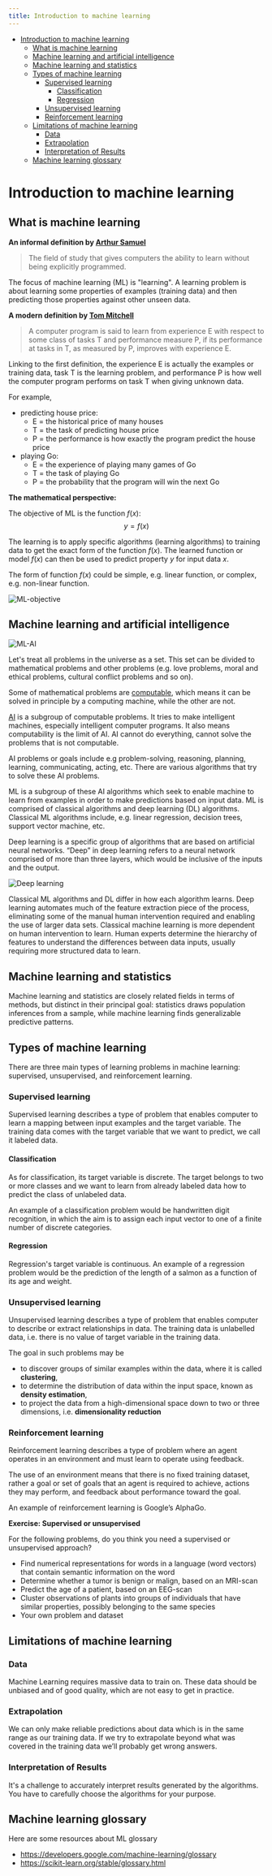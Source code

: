 ```yaml
---
title: Introduction to machine learning
---
```


<!-- Author: Cunliang Geng -->
<!-- Note: the commented lines are reference material -->



- [Introduction to machine learning](#introduction-to-machine-learning)
  - [What is machine learning](#what-is-machine-learning)
  - [Machine learning and artificial intelligence](#machine-learning-and-artificial-intelligence)
  - [Machine learning and statistics](#machine-learning-and-statistics)
  - [Types of machine learning](#types-of-machine-learning)
    - [Supervised learning](#supervised-learning)
      - [Classification](#classification)
      - [Regression](#regression)
    - [Unsupervised learning](#unsupervised-learning)
    - [Reinforcement learning](#reinforcement-learning)
  - [Limitations of machine learning](#limitations-of-machine-learning)
    - [Data](#data)
    - [Extrapolation](#extrapolation)
    - [Interpretation of Results](#interpretation-of-results)
  - [Machine learning glossary](#machine-learning-glossary)

# Introduction to machine learning

## What is machine learning

**An informal definition by [Arthur Samuel](https://en.wikipedia.org/wiki/Arthur_Samuel)**
> The field of study that gives computers the ability to learn without being explicitly programmed.

The focus of machine learning (ML) is "learning". A learning problem is about learning some properties of examples (training data) and then predicting those properties against other unseen data.


**A modern definition by [Tom Mitchell](https://en.wikipedia.org/wiki/Tom_M._Mitchell)**
> A computer program is said to learn from experience E with respect to some class of tasks T and performance measure P, if its performance at tasks in T, as measured by P, improves with experience E.

Linking to the first definition, the experience E is actually the examples or training data, task T is the learning problem, and performance P is how well the computer program performs on task T when giving unknown data.

For example,
- predicting house price:
  - E = the historical price of many houses
  - T = the task of predicting house price
  - P = the performance is how exactly the program predict the house price
- playing Go:
  - E = the experience of playing many games of Go
  - T = the task of playing Go
  - P = the probability that the program will win the next Go

**The mathematical perspective:**

The objective of ML is the function $f(x)$:
$$ y = f(x) $$


The learning is to apply specific algorithms (learning algorithms) to training data to get the exact form of the function $f(x)$. The learned function or model $f(x)$ can then be used to predict property $y$ for input data $x$.

The form of function $f(x)$ could be simple, e.g. linear function, or complex, e.g. non-linear function.

<!-- fig1.1 adapted from https://www.coursera.org/learn/machine-learning  -->

![ML-objective](../image/1.1-ML-objective.png)

## Machine learning and artificial intelligence

<!-- fig1.2 adapted from book of Wu, Jun. The Beauty of Mathematics in Computer Science. -->
<!-- https://www.ibm.com/cloud/learn/what-is-artificial-intelligence -->
![ML-AI](../image/1.2-ML-AI.png)

Let's treat all problems in the universe as a set. This set can be divided to mathematical problems and other problems (e.g. love problems, moral and ethical problems, cultural conflict problems and so on).

Some of mathematical problems are [computable](https://en.wikipedia.org/wiki/Computability), which means it can be solved in principle by a computing machine, while the other are not.

[AI](https://en.wikipedia.org/wiki/Artificial_intelligence) is a subgroup of computable problems. It tries to make intelligent machines, especially intelligent computer programs. It also means computability is the limit of AI. AI cannot do everything, cannot solve the problems that is not computable.

AI problems or goals include e.g problem-solving, reasoning, planning, learning, communicating, acting, etc. There are various algorithms that try to solve these AI problems.

ML is a subgroup of these AI algorithms which seek to enable machine to learn from examples in order to make predictions based on input data.
ML is comprised of classical algorithms and deep learning (DL) algorithms. Classical ML algorithms include, e.g. linear regression, decision trees, support vector machine, etc.

Deep learning is a specific group of algorithms that are based on artificial neural networks. “Deep” in deep learning refers to a neural network comprised of more than three layers, which would be inclusive of the inputs and the output.

![Deep learning](../image/1.3-DL.png)

<!-- https://www.ibm.com/cloud/learn/what-is-artificial-intelligence -->
Classical ML algorithms and DL differ in how each algorithm learns. Deep learning automates much of the feature extraction piece of the process, eliminating some of the manual human intervention required and enabling the use of larger data sets. Classical machine learning is more dependent on human intervention to learn. Human experts determine the hierarchy of features to understand the differences between data inputs, usually requiring more structured data to learn.


## Machine learning and statistics

<!-- https://www.nature.com/articles/nmeth.4642 -->
<!-- https://en.wikipedia.org/wiki/Machine_learning#Statistics -->
Machine learning and statistics are closely related fields in terms of methods, but distinct in their principal goal: statistics draws population inferences from a sample, while machine learning finds generalizable predictive patterns.


<!-- https://machinelearningmastery.com/types-of-learning-in-machine-learning/ -->
## Types of machine learning

There are three main types of learning problems in machine learning: supervised, unsupervised, and reinforcement learning.

### Supervised learning

Supervised learning describes a type of problem that enables computer to learn a mapping between input examples and the target variable. The training data comes with the target variable that we want to predict, we call it labeled data.

#### Classification
<!-- https://scikit-learn.org/stable/tutorial/basic/tutorial.html#machine-learning-the-problem-setting -->

As for classification, its target variable is discrete. The target belongs to two or more classes and we want to learn from already labeled data how to predict the class of unlabeled data.

An example of a classification problem would be handwritten digit recognition, in which the aim is to assign each input vector to one of a finite number of discrete categories.


#### Regression
<!-- https://scikit-learn.org/stable/tutorial/basic/tutorial.html#machine-learning-the-problem-setting -->

Regression's target variable is continuous. An example of a regression problem would be the prediction of the length of a salmon as a function of its age and weight.

### Unsupervised learning
<!-- https://scikit-learn.org/stable/tutorial/basic/tutorial.html#machine-learning-the-problem-setting -->

Unsupervised learning describes a type of problem that enables computer to describe or extract relationships in data. The training data is unlabelled data, i.e. there is no value of target variable in the training data.

The goal in such problems may be
- to discover groups of similar examples within the data, where it is called **clustering**,
- to determine the distribution of data within the input space, known as **density estimation**,
- to project the data from a high-dimensional space down to two or three dimensions, i.e. **dimensionality reduction**


### Reinforcement learning
<!-- https://machinelearningmastery.com/types-of-learning-in-machine-learning/ -->
Reinforcement learning describes a type of problem where an agent operates in an environment and must learn to operate using feedback.

The use of an environment means that there is no fixed training dataset, rather a goal or set of goals that an agent is required to achieve, actions they may perform, and feedback about performance toward the goal.

An example of reinforcement learning is Google’s AlphaGo.



<!-- https://github.com/esciencecenter-digital-skills/machine-learning-material/blob/main/notebooks/1-Intro.ipynb -->
**Exercise: Supervised or unsupervised**

For the following problems, do you think you need a supervised or unsupervised approach?

- Find numerical representations for words in a language (word vectors) that contain semantic information on the word
- Determine whether a tumor is benign or malign, based on an MRI-scan
- Predict the age of a patient, based on an EEG-scan
- Cluster observations of plants into groups of individuals that have similar properties, possibly belonging to the same species
- Your own problem and dataset


## Limitations of machine learning
<!-- https://carpentries-incubator.github.io/machine-learning-novice-sklearn/01-introduction/index.html -->

### Data
Machine Learning requires massive data to train on. These data should be unbiased and of good quality, which are not easy to get in practice.

### Extrapolation
We can only make reliable predictions about data which is in the same range as our training data. If we try to extrapolate beyond what was covered in the training data we’ll probably get wrong answers.

### Interpretation of Results
It's a challenge to accurately interpret results generated by the algorithms. You have to carefully choose the algorithms for your purpose.


## Machine learning glossary

Here are some resources about ML glossary
- https://developers.google.com/machine-learning/glossary
- https://scikit-learn.org/stable/glossary.html